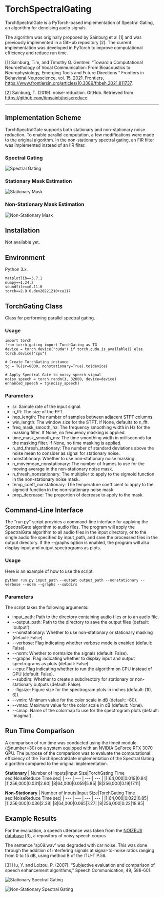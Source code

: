 # TorchSpectralGating

TorchSpectralGate is a PyTorch-based implementation of Spectral Gating, an algorithm for denoising audio signals.

The algorithm was originally proposed by Sainburg et al [1] and was previously implemented in a GitHub repository [2]. The current implementation was developed in PyTorch to improve computational efficiency and reduce run time.

<a id="1">[1]</a> 
Sainburg, Tim, and Timothy Q. Gentner. “Toward a Computational Neuroethology of Vocal Communication: From Bioacoustics to Neurophysiology, Emerging Tools and Future Directions.” Frontiers in Behavioral Neuroscience, vol. 15, 2021. Frontiers, https://www.frontiersin.org/articles/10.3389/fnbeh.2021.811737.

<a id="2">[2]</a> 
Sainburg, T. (2019). noise-reduction. GitHub. Retrieved from https://github.com/timsainb/noisereduce.

***

## Implementation Scheme
TorchSpectralGate supports both stationary and non-stationary noise reduction. To enable parallel computation, a few modifications were made to the original algorithm. In the non-stationary spectral gating, an FIR filter was implemented instead of an IIR filter.

### Spectral Gating
![Spectral Gating](graphs/SpectralGatingScheme.png)
### Stationary Mask Estimation
![Stationary Mask](graphs/StationaryMaskScheme.png)
### Non-Stationary Mask Estimation
![Non-Stationary Mask](graphs/NonStationaryMaskScheme.png)

## Installation
Not available yet.

## Environment
Python 3.x.
```
matplotlib==3.7.1
numpy==1.24.2
soundfile==0.11.0
torch==2.0.0.dev20221210+cu117
```

## TorchGating Class
Class for performing parallel spectral gating.

### Usage
```
import torch
from torch_gating import TorchGating as TG
device = torch.device("cuda") if torch.cuda.is_available() else torch.device("cpu")

# Create TorchGating instance
tg = TG(sr=8000, nonstationary=True).to(device)

# Apply Spectral Gate to noisy speech signal
noisy_speech = torch.randn(3, 32000, device=device)
enhanced_speech = tg(noisy_speech)
```

### Parameters
*   sr: Sample rate of the input signal.
*   n_fft: The size of the FFT.
*   hop_length: The number of samples between adjacent STFT columns.
*   win_length: The window size for the STFT. If None, defaults to n_fft.
*   freq_mask_smooth_hz: The frequency smoothing width in Hz for the masking filter. If None, no frequency masking is applied.
*   time_mask_smooth_ms: The time smoothing width in milliseconds for the masking filter. If None, no time masking is applied.
*   n_std_thresh_stationary: The number of standard deviations above the noise mean to consider as signal for stationary noise.
*   nonstationary: Whether to use non-stationary noise masking.
*   n_movemean_nonstationary: The number of frames to use for the moving average in the non-stationary noise mask.
*   n_thresh_nonstationary: The multiplier to apply to the sigmoid function in the non-stationary noise mask.
*   temp_coeff_nonstationary: The temperature coefficient to apply to the sigmoid function in the non-stationary noise mask.
*   prop_decrease: The proportion of decrease to apply to the mask.

## Command-Line Interface
The "run.py" script provides a command-line interface for applying the SpectralGate algorithm to audio files. The program will apply the SpectralGate algorithm to all audio files in the input directory, or to the single audio file specified by input_path, and save the processed files in the output directory. If the --graphs option is enabled, the program will also display input and output spectrograms as plots.

### Usage
Here is an example of how to use the script:
```
python run.py input_path --output output_path --nonstationary --verbose --norm --graphs --subdirs
```

### Parameters
The script takes the following arguments:
* input_path: Path to the directory containing audio files or to an audio file.
* --output_path: Path to the directory to save the output files (default: 'output').
* --nonstationary: Whether to use non-stationary or stationary masking (default: False).
* --verbose: Flag indicating whether verbose mode is enabled (default: False).
* --norm: Whether to normalize the signals (default: False).
* --graphs: Flag indicating whether to display input and output spectrograms as plots (default: False).
* --cpu: Flag indicating whether to run the algorithm on CPU instead of GPU (default: False).
* --subdirs: Whether to create a subdirectory for stationary or non-stationary outputs (default: False).
* --figsize: Figure size for the spectrogram plots in inches (default: (10, 6)).
* --vmin: Minimum value for the color scale in dB (default: -80).
* --vmax: Maximum value for the color scale in dB (default: None).
* --cmap: Name of the colormap to use for the spectrogram plots (default: 'magma').


## Run Time Comparison
A comparison of run time was conducted using the timeit module (@number=30) on a system equipped with an NVIDIA GeForce RTX 3070 GPU. 
The purpose of the comparison was to evaluate the computational efficiency of the TorchSpectralGate implementation of the Spectral Gating algorithm compared to the original implementation.

**Stationary**
| Number of Inputs|Input Size|TorchGating Time sec|NoiseReduce Time sec|
| --- | --- | --- | --- |
|1|64,000|0.019|0.84|
|1|256,000|0.031|2.60|
|8|64,000|0.059|5.85|
|8|256,000|0.19|17.11|

**Non-Stationary**
| Number of Inputs|Input Size|TorchGating Time sec|NoiseReduce Time sec|
| --- | --- | --- | --- |
|1|64,000|0.022|0.85|
|1|256,000|0.036|2.28|
|8|64,000|0.065|7.27|
|8|256,000|0.22|18.95|

## Example Results
For the evaluation, a speech utterance was taken from the
[NOIZEUS database](https://ecs.utdallas.edu/loizou/speech/noizeus/) [3], a repository of noisy speech corpus.

The sentence 'sp09.wav' was degraded with car noise. 
This was done through the addition of interfering signals at signal-to-noise ratios ranging from 0 to 15 dB, using method B of the ITU-T P.56.

<a id="3">[3]</a> 
Hu, Y. and Loizou, P. (2007). “Subjective evaluation and comparison of speech enhancement algorithms,” Speech Communication, 49, 588-601.


![Stationary Spectral Gating](graphs/sp09_car_sn5_stationary.png)

![Non-Stationary Spectral Gating](graphs/sp09_car_sn5_non-stationary.png)

